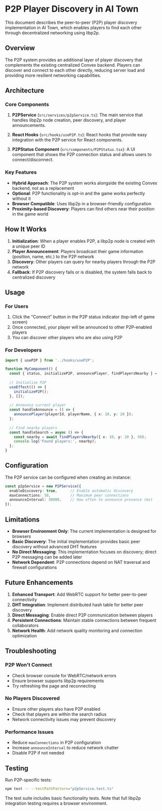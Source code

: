 # P2P Player Discovery in AI Town

This document describes the peer-to-peer (P2P) player discovery implementation in AI Town, which enables players to find each other through decentralized networking using libp2p.

## Overview

The P2P system provides an additional layer of player discovery that complements the existing centralized Convex backend. Players can discover and connect to each other directly, reducing server load and providing more resilient networking capabilities.

## Architecture

### Core Components

1. **P2PService** (`src/services/p2pService.ts`): The main service that handles libp2p node creation, peer discovery, and player announcements.

2. **React Hooks** (`src/hooks/useP2P.ts`): React hooks that provide easy integration with the P2P service for React components.

3. **P2PStatus Component** (`src/components/P2PStatus.tsx`): A UI component that shows the P2P connection status and allows users to connect/disconnect.

### Key Features

- **Hybrid Approach**: The P2P system works alongside the existing Convex backend, not as a replacement
- **Optional**: P2P functionality is opt-in and the game works perfectly without it
- **Browser Compatible**: Uses libp2p in a browser-friendly configuration
- **Proximity-based Discovery**: Players can find others near their position in the game world

## How It Works

1. **Initialization**: When a player enables P2P, a libp2p node is created with a unique peer ID
2. **Player Announcement**: Players broadcast their game information (position, name, etc.) to the P2P network
3. **Discovery**: Other players can query for nearby players through the P2P network
4. **Fallback**: If P2P discovery fails or is disabled, the system falls back to centralized discovery

## Usage

### For Users

1. Click the "Connect" button in the P2P status indicator (top-left of game screen)
2. Once connected, your player will be announced to other P2P-enabled players
3. You can discover other players who are also using P2P

### For Developers

```typescript
import { useP2P } from '../hooks/useP2P';

function MyComponent() {
  const { status, initializeP2P, announcePlayer, findPlayersNearby } = useP2P();
  
  // Initialize P2P
  useEffect(() => {
    initializeP2P();
  }, []);
  
  // Announce current player
  const handleAnnounce = () => {
    announcePlayer(playerId, playerName, { x: 10, y: 20 });
  };
  
  // Find nearby players
  const handleSearch = async () => {
    const nearby = await findPlayersNearby({ x: 10, y: 20 }, 50);
    console.log('Found players:', nearby);
  };
}
```

## Configuration

The P2P service can be configured when creating an instance:

```typescript
const p2pService = new P2PService({
  enableDiscovery: true,      // Enable automatic discovery
  maxConnections: 50,         // Maximum peer connections
  announceInterval: 30000,    // How often to announce presence (ms)
});
```

## Limitations

- **Browser Environment Only**: The current implementation is designed for browsers
- **Basic Discovery**: The initial implementation provides basic peer discovery without advanced DHT features
- **No Direct Messaging**: This implementation focuses on discovery; direct P2P messaging can be added later
- **Network Dependent**: P2P connections depend on NAT traversal and firewall configurations

## Future Enhancements

1. **Enhanced Transport**: Add WebRTC support for better peer-to-peer connectivity
2. **DHT Integration**: Implement distributed hash table for better peer discovery
3. **Direct Messaging**: Enable direct P2P communication between players
4. **Persistent Connections**: Maintain stable connections between frequent collaborators
5. **Network Health**: Add network quality monitoring and connection optimization

## Troubleshooting

### P2P Won't Connect
- Check browser console for WebRTC/network errors
- Ensure browser supports libp2p requirements
- Try refreshing the page and reconnecting

### No Players Discovered
- Ensure other players also have P2P enabled
- Check that players are within the search radius
- Network connectivity issues may prevent discovery

### Performance Issues
- Reduce `maxConnections` in P2P configuration
- Increase `announceInterval` to reduce network chatter
- Disable P2P if not needed

## Testing

Run P2P-specific tests:
```bash
npm test -- --testPathPattern="p2pService.test.ts"
```

The test suite includes basic functionality tests. Note that full libp2p integration testing requires a browser environment.